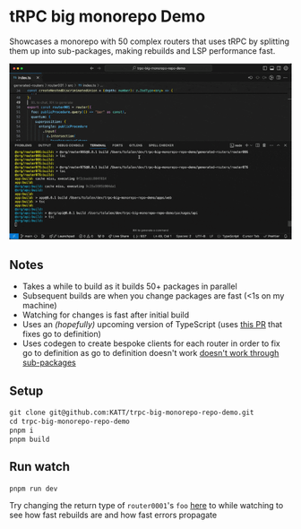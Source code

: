 # tRPC big monorepo Demo

Showcases a monorepo with 50 complex routers that uses tRPC by splitting them up into sub-packages, making rebuilds and LSP performance fast.

![image](./demo.gif)

## Notes

- Takes a while to build as it builds 50+ packages in parallel
- Subsequent builds are when you change packages are fast (<1s on my machine)
- Watching for changes is fast after initial build
- Uses an _(hopefully)_ upcoming version of TypeScript (uses [this PR](https://github.com/microsoft/TypeScript/pull/60005) that fixes go to definition)
- Uses codegen to create bespoke clients for each router in order to fix go to definition as go to definition doesn't work [doesn't work through sub-packages](https://github.com/microsoft/TypeScript/issues/61001)

## Setup

```shell
git clone git@github.com:KATT/trpc-big-monorepo-repo-demo.git
cd trpc-big-monorepo-repo-demo
pnpm i
pnpm build
```

## Run watch

```shell
pnpm run dev
```

Try changing the return type of `router0001`'s `foo` [here](./generated-routers/router001/src/index.ts#L58) to while watching to see how fast rebuilds are and how fast errors propagate
